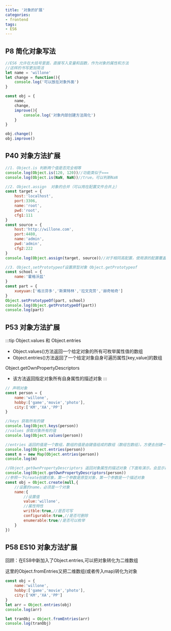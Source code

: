 ```yaml
---
title: '对象的扩展'
categories:
- frontend
tags:
- ES6
---
```


## P8 简化对象写法
```js
//ES6 允许在大括号里面，直接写入变量和函数，作为对象的属性和方法
//这样的书写更加简洁
let name = 'willone'
let change = function(){
    console.log('可以放在对象外面')
}

const obj = {
    name,
    change,
    improve(){
        console.log('对象内部创建方法简化')
    }
}

obj.change()
obj.improve()
```

## P40 对象方法扩展
```js
//1. Object.is 判断两个值是否完全相等
console.log(Object.is(120, 120))//功能类似于===
console.log(Object.is(NaN, NaN))//true。可以判断NaN

//2. Object.assign  对象的合并（可以用在配置文件合并上）
const target = {
    host:'localhost',
    port:3306,
    name:'root',
    pwd:'root',
    cfg1:111
}
const source = {
    host:'http://willone.com',
    port:4480,
    name:'admin',
    pwd:'admin',
    cfg2:222
}
console.log(Object.assign(target, source))//对于相同高配置，使用源的配置覆盖目标的配置。不同配置无影响,多出来的配置自动添加

//3. Object.setPrototypeof设置原型对象 Object.getPrototypeof
const school = {
    name:'霍格沃兹'
}
const part = {
    xueyuan:['格兰芬多','斯莱特林','拉文克劳','赫奇帕奇']
}
Object.setPrototypeOf(part, school)
console.log(Object.getPrototypeOf(part))
console.log(part)
```

## P53 对象方法扩展
:::tip
Object.values 和 Object.entries
* Object.values()方法返回一个给定对象的所有可枚举属性值的数组
* Object.entries()方法返回了一个给定对象自身可遍历属性[key,value]的数组

Object.getOwnPropertyDescriptors
* 该方法返回指定对象所有自身属性的描述对象
:::
```js
// 声明对象
const person = {
    name:'willone',
    hobby:['game','movie','photo'],
    city:['KM','XA','PP']
}

//keys 获取所有的键
console.log(Object.keys(person))
//values 获取对象所有的值
console.log(Object.values(person))

//entries 返回的值是一个数组，数组的值是由键值组成的数组（数组包数组）。方便去创建一个map
console.log(Object.entries(person))
const m = new Map(Object.entries(person))
console.log(m)

//Object.getOwnPropertyDescriptors 返回对象属性的描述对象（下面有演示。会显示在使用Object.create创建对象的时候可以设置的一些属性）
console.log(Object.getOwnPropertyDescriptors(person))
//参照一下create创建对象，第一个参数是原型对象，第一个参数是一个描述对象
const obj = Object.create(null,{
    //设置的name，必须是一个对象
    name:{
        //设置值
        value:'willone',
        //属性特性
        writble:true,//是否可写
        configurable:true,//是否可删除
        enumerable:true//是否可以枚举
    }
})
```

## P58 ES10 对象方法扩展
回顾：在ES8中新加入了Object.entries,可以把对象转化为二维数组

这里的Object.fromEntries又把二维数组(或者传入map)转化为对象
```js
const obj = {
    name:'willone',
    hobby:['game','movie','photo'],
    city:['KM','XA','PP']
}
let arr = Object.entries(obj)
console.log(arr)

let tranObj = Object.fromEntries(arr)
console.log(tranObj)
```